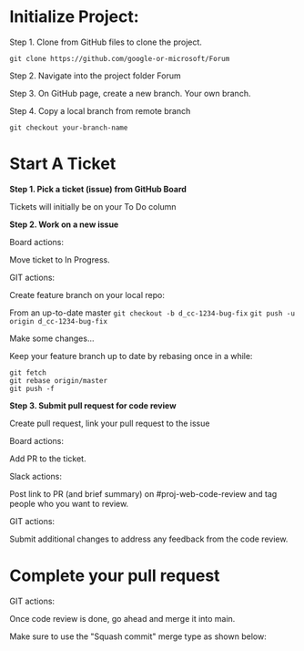 # Initialize Project:

Step 1. Clone from GitHub files to clone the project.

```git clone https://github.com/google-or-microsoft/Forum```

Step 2. Navigate into the project folder Forum

Step 3. On GitHub page, create a new branch. Your own branch.

Step 4. Copy a local branch from remote branch

```git checkout your-branch-name```

# Start A Ticket

**Step 1. Pick a ticket (issue) from GitHub Board**

  Tickets will initially be on your To Do column

**Step 2. Work on a new issue**

  Board actions:

  Move ticket to In Progress.

  GIT actions:

  Create feature branch on your local repo:

  From an up-to-date master
  ```git checkout -b d_cc-1234-bug-fix```
  ```git push -u origin d_cc-1234-bug-fix```

  Make some changes...

  Keep your feature branch up to date by rebasing once in a while:

  ```git fetch```   
  ```git rebase origin/master```    
  ```git push -f ```    

**Step 3. Submit pull request for code review**

  Create pull request, link your pull request to the issue

  Board actions:

  Add PR to the ticket.

  Slack actions:

  Post link to PR (and brief summary) on #﻿proj-web-code-review and tag people who you want to review.

  GIT actions:

  Submit additional changes to address any feedback from the code review.

# Complete your pull request

GIT actions:

Once code review is done, go ahead and merge it into main.

Make sure to use the "Squash commit" merge type as shown below:

